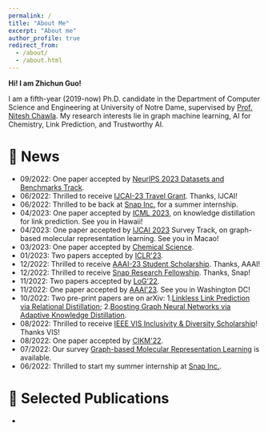 ```yaml
---
permalink: /
title: "About Me"
excerpt: "About me"
author_profile: true
redirect_from: 
  - /about/
  - /about.html
---
```

**Hi! I am Zhichun Guo!**

I am a fifth-year (2019-now) Ph.D. candidate in the Department of Computer Science and Engineering at University of Notre Dame, supervised by [Prof. Nitesh Chawla](https://niteshchawla.nd.edu/). My research interests lie in graph machine learning, AI for Chemistry, Link Prediction, and Trustworthy AI.

# 🌟 **News**
- 09/2022: One paper accepted by [NeurIPS 2023 Datasets and Benchmarks Track](https://nips.cc/Conferences/2023/CallForDatasetsBenchmarks).  
- 06/2022: Thrilled to receive [IJCAI-23 Travel Grant](https://ijcai-23.org/ijcai-aij-2023-travel-and-accessibility-grant-program/). Thanks, IJCAI!  
- 06/2022: Thrilled to be back at [Snap Inc.](https://research.snap.com/) for a summer internship.  
- 04/2023: One paper accepted by [ICML 2023](https://icml.cc/), on knowledge distillation for link prediction. See you in Hawaii!  
- 04/2023: One paper accepted by [IJCAI 2023](https://ijcai-23.org/) Survey Track, on graph-based molecular representation learning. See you in Macao!  
- 03/2023: One paper accepted by [Chemical Science](https://www.rsc.org/).  
- 01/2023: Two papers accepted by [ICLR'23](https://iclr.cc/).  
- 12/2022: Thrilled to receive [AAAI-23 Student Scholarship](https://aaai.org/Conferences/AAAI-23/student-scholar-and-volunteer-program/). Thanks, AAAI!  
- 12/2022: Thrilled to receive [Snap Research Fellowship](https://research.snap.com/fellowships.html). Thanks, Snap!  
- 11/2022: Two papers accepted by [LoG'22](https://logconference.org/).  
- 11/2022: One paper accepted by [AAAI'23](https://aaai.org/Conferences/AAAI-23/). See you in Washington DC!  
- 10/2022: Two pre-print papers are on arXiv: 1.[Linkless Link Prediction via Relational Distillation](https://arxiv.org/pdf/2210.05801.pdf);  2.[Boosting Graph Neural Networks via Adaptive Knowledge Distillation](https://arxiv.org/pdf/2210.05920.pdf).  
- 08/2022: Thrilled to receive [IEEE VIS Inclusivity & Diversity Scholarship](https://ieeevis.org/year/2022/info/inclusion-and-diversity/diversity-scholarship)! Thanks VIS!  
- 08/2022: One paper accepted by [CIKM'22](https://www.cikm2022.org/).  
- 07/2022: Our survey [Graph-based Molecular Representation Learning](https://arxiv.org/pdf/2207.04869.pdf) is available.  
- 06/2022: Thrilled to start my summer internship at [Snap Inc.](https://research.snap.com/).

# 📖 **Selected Publications**
- 
